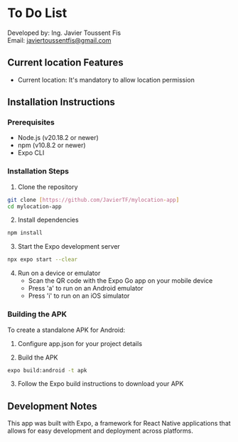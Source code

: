 # To Do List
Developed by: Ing. Javier Toussent Fis  
Email: javiertoussentfis@gmail.com

## Current location Features
- Current location: It's mandatory to allow location permission

## Installation Instructions

### Prerequisites
- Node.js (v20.18.2 or newer)
- npm (v10.8.2 or newer)
- Expo CLI

### Installation Steps

1. Clone the repository
```bash
git clone [https://github.com/JavierTF/mylocation-app]
cd mylocation-app
```

2. Install dependencies
```bash
npm install
```

3. Start the Expo development server
```bash
npx expo start --clear
```

4. Run on a device or emulator
   - Scan the QR code with the Expo Go app on your mobile device
   - Press 'a' to run on an Android emulator
   - Press 'i' to run on an iOS simulator

### Building the APK

To create a standalone APK for Android:

1. Configure app.json for your project details

2. Build the APK
```bash
expo build:android -t apk
```

3. Follow the Expo build instructions to download your APK

## Development Notes
This app was built with Expo, a framework for React Native applications that allows for easy development and deployment across platforms.